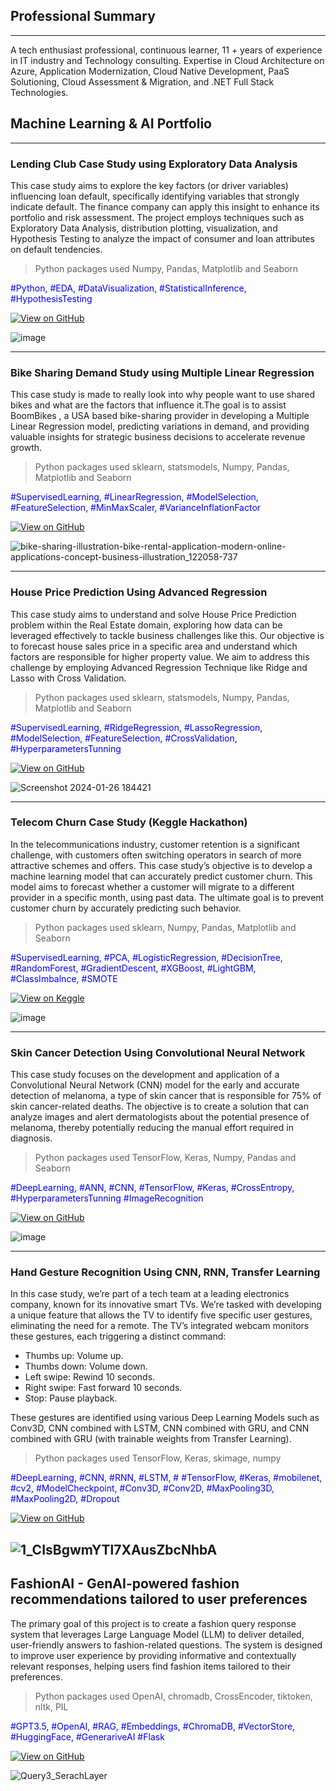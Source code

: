 ## Professional Summary
---
A tech enthusiast professional, continuous learner, 11 + years of experience in IT industry and Technology consulting. Expertise in Cloud Architecture on Azure, Application Modernization, Cloud Native Development, PaaS Solutioning, Cloud Assessment & Migration, and .NET Full Stack Technologies.

## Machine Learning & AI Portfolio
---
### Lending Club Case Study using Exploratory Data Analysis

This case study aims to explore the key factors (or driver variables) influencing loan default, specifically identifying variables that strongly indicate default. The finance company can apply this insight to enhance its portfolio and risk assessment. The project employs techniques such as Exploratory Data Analysis, distribution plotting, visualization, and Hypothesis Testing to analyze the impact of consumer and loan attributes on default tendencies.

> Python packages used Numpy, Pandas, Matplotlib and Seaborn

<span style="color: blue;">#Python, #EDA, #DataVisualization, #StatisticalInference, #HypothesisTesting</span>

[![View on GitHub](https://img.shields.io/badge/GitHub-View_on_GitHub-blue?logo=GitHub)](https://github.com/dynamicanupam/Lending-Club-Case-Study)

![image](https://github.com/dynamicanupam/dynamicanupam.github.io/assets/61014822/fdcfb3f1-4ca9-41a2-b2d1-1f0e260b4a76)

------
### Bike Sharing Demand Study using Multiple Linear Regression

This case study is made to really look into why people want to use shared bikes and what are the factors that influence it.The goal is to assist BoomBikes , a USA based bike-sharing provider in developing a Multiple Linear Regression model, predicting variations in demand, and providing valuable insights for strategic business decisions to accelerate revenue growth.

> Python packages used sklearn, statsmodels, Numpy, Pandas, Matplotlib and Seaborn

<span style="color: blue;">#SupervisedLearning, #LinearRegression, #ModelSelection, #FeatureSelection, #MinMaxScaler, #VarianceInflationFactor </span>

[![View on GitHub](https://img.shields.io/badge/GitHub-View_on_GitHub-blue?logo=GitHub)](https://github.com/dynamicanupam/Bike-Sharing-Demand-Case-Study)

![bike-sharing-illustration-bike-rental-application-modern-online-applications-concept-business-illustration_122058-737](https://github.com/dynamicanupam/dynamicanupam.github.io/assets/61014822/dbeef5d7-8b3e-41af-9295-4c421d6dc41c)

------
### House Price Prediction Using Advanced Regression

This case study aims to understand and solve House Price Prediction problem within the Real Estate domain, exploring how data can be leveraged effectively to tackle business challenges like this. Our objective is to forecast house sales price in a specific area and understand which factors are responsible for higher property value. We aim to address this challenge by employing Advanced Regression Technique like Ridge and Lasso with Cross Validation.

> Python packages used sklearn, statsmodels, Numpy, Pandas, Matplotlib and Seaborn

<span style="color: blue;">#SupervisedLearning, #RidgeRegression, #LassoRegression, #ModelSelection, #FeatureSelection, #CrossValidation, #HyperparametersTunning  </span>

[![View on GitHub](https://img.shields.io/badge/GitHub-View_on_GitHub-blue?logo=GitHub)](https://github.com/dynamicanupam/House-Price-Prediction)

![Screenshot 2024-01-26 184421](https://github.com/dynamicanupam/dynamicanupam.github.io/assets/61014822/60680df4-99fe-49a9-8176-4fbf74692cbf)

------
### Telecom Churn Case Study (Keggle Hackathon)

In the telecommunications industry, customer retention is a significant challenge, with customers often switching operators in search of more attractive schemes and offers. This case study’s objective is to develop a machine learning model that can accurately predict customer churn. This model aims to forecast whether a customer will migrate to a different provider in a specific month, using past data. The ultimate goal is to prevent customer churn by accurately predicting such behavior.

> Python packages used sklearn, Numpy, Pandas, Matplotlib and Seaborn

<span style="color: blue;">#SupervisedLearning, #PCA, #LogisticRegression, #DecisionTree, #RandomForest, #GradientDescent, #XGBoost, #LightGBM, #ClassImbalnce, #SMOTE </span>

[![View on Keggle](https://img.shields.io/badge/Keggle-Leaderboard-blue)](https://www.kaggle.com/competitions/telecom-churn-case-study-hackathon-c57/leaderboard)

![image](https://github.com/dynamicanupam/dynamicanupam.github.io/assets/61014822/f2e1ddfd-f16c-45a3-8df3-4fa70df07cdd)

------
### Skin Cancer Detection Using Convolutional Neural Network

This case study focuses on the development and application of a Convolutional Neural Network (CNN) model for the early and accurate detection of melanoma, a type of skin cancer that is responsible for 75% of skin cancer-related deaths. The objective is to create a solution that can analyze images and alert dermatologists about the potential presence of melanoma, thereby potentially reducing the manual effort required in diagnosis.

> Python packages used TensorFlow, Keras, Numpy, Pandas and Seaborn

<span style="color: blue;">#DeepLearning, #ANN, #CNN, #TensorFlow, #Keras, #CrossEntropy, #HyperparametersTunning #ImageRecognition  </span>

[![View on GitHub](https://img.shields.io/badge/GitHub-View_on_GitHub-blue?logo=GitHub)](https://github.com/dynamicanupam/Skin-Cancer-Detection)

![image](https://github.com/dynamicanupam/dynamicanupam.github.io/assets/61014822/a2c594c1-6492-4d74-ba72-f5d65da269dd)

------
### Hand Gesture Recognition Using CNN, RNN, Transfer Learning

In this case study, we’re part of a tech team at a leading electronics company, known for its innovative smart TVs. We’re tasked with developing a unique feature that allows the TV to identify five specific user gestures, eliminating the need for a remote. The TV’s integrated webcam monitors these gestures, each triggering a distinct command:

- Thumbs up: Volume up.
- Thumbs down: Volume down.
- Left swipe: Rewind 10 seconds.
- Right swipe: Fast forward 10 seconds.
- Stop: Pause playback.

These gestures are identified using various Deep Learning Models such as Conv3D, CNN combined with LSTM, CNN combined with GRU, and CNN combined with GRU (with trainable weights from Transfer Learning).

> Python packages used TensorFlow, Keras, skimage, numpy

<span style="color: blue;">#DeepLearning, #CNN, #RNN, #LSTM, # #TensorFlow, #Keras, #mobilenet, #cv2, #ModelCheckpoint, #Conv3D, #Conv2D,  #MaxPooling3D, #MaxPooling2D, #Dropout </span>

[![View on GitHub](https://img.shields.io/badge/GitHub-View_on_GitHub-blue?logo=GitHub)](https://github.com/dynamicanupam/Hand-Gesture-Recognition)

![1_CIsBgwmYTl7XAusZbcNhbA](https://github.com/dynamicanupam/dynamicanupam.github.io/assets/61014822/1a130850-654c-4d22-a1b5-c84efd090ef2)
------
## FashionAI - GenAI-powered fashion recommendations tailored to user preferences 

The primary goal of this project is to create a fashion query response system that leverages 
Large Language Model (LLM) to deliver detailed, user-friendly answers to fashion-related questions. The system 
is designed to improve user experience by providing informative and contextually relevant 
responses, helping users find fashion items tailored to their preferences. 

> Python packages used OpenAI, chromadb, CrossEncoder, tiktoken, nltk, PIL

<span style="color: blue;">#GPT3.5, #OpenAI, #RAG, #Embeddings, #ChromaDB, #VectorStore, #HuggingFace, #GenerariveAI #Flask </span>

[![View on GitHub](https://img.shields.io/badge/GitHub-View_on_GitHub-blue?logo=GitHub)](https://github.com/dynamicanupam/ShopAssist-AI)

![Query3_SerachLayer](https://github.com/user-attachments/assets/34951fab-2607-4442-a6c8-9cfc11d0eae5)

